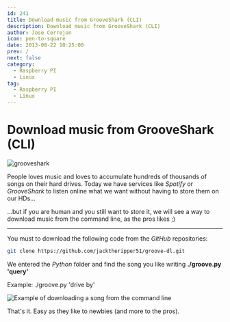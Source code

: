 ```yaml
---
id: 241
title: Download music from GrooveShark (CLI)
description: Download music from GrooveShark (CLI)
author: Jose Cerrejon
icon: pen-to-square
date: 2013-08-22 10:25:00
prev: /
next: false
category:
  - Raspberry PI
  - Linux
tag:
  - Raspberry PI
  - Linux
---
```


# Download music from GrooveShark (CLI)

![grooveshark](/images/grooveshark.jpg)

People loves music and loves to accumulate hundreds of thousands of songs on their hard drives. Today we have services like *Spotify* or *GrooveShark* to listen online what we want without having to store them on our HDs...

...but if you are human and you still want to store it, we will see a way to download music from the command line, as the pros likes ;)

- - -
You must to download the following code from the *GitHub* repositories:

```bash
git clone https://github.com/jacktheripper51/groove-dl.git
```

We entered the *Python* folder and find the song you like writing **./groove.py 'query'**

Example: ./groove.py 'drive by'

![Example of downloading a song from the command line](/images/2013/08/searching.jpg "Example of downloading a song from the command line")

That's it. Easy as they like to newbies (and more to the pros).
